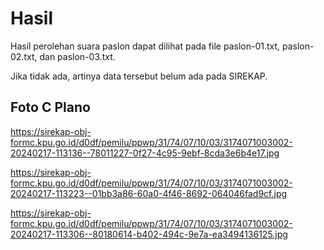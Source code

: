 # Hasil

Hasil perolehan suara paslon dapat dilihat pada file paslon-01.txt, paslon-02.txt, dan paslon-03.txt.

Jika tidak ada, artinya data tersebut belum ada pada SIREKAP.

## Foto C Plano

https://sirekap-obj-formc.kpu.go.id/d0df/pemilu/ppwp/31/74/07/10/03/3174071003002-20240217-113136--78011227-0f27-4c95-9ebf-8cda3e6b4e17.jpg

https://sirekap-obj-formc.kpu.go.id/d0df/pemilu/ppwp/31/74/07/10/03/3174071003002-20240217-113223--01bb3a86-60a0-4f46-8692-064046fad9cf.jpg

https://sirekap-obj-formc.kpu.go.id/d0df/pemilu/ppwp/31/74/07/10/03/3174071003002-20240217-113306--80180614-b402-494c-9e7a-ea3494136125.jpg
